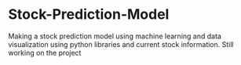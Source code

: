 # Stock-Prediction-Model
Making a stock prediction model using machine learning and data visualization using python libraries and current stock information. Still working on the project
